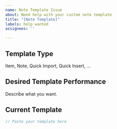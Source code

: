 ```yaml
---
name: Note Template Issue
about: Need help with your custom note template
title: "[Note Template]"
labels: help wanted
assignees: ''

---
```


## Template Type

Item, Note, Quick Import, Quick Insert, ...

## Desired Template Performance

Describe what you want.

## Current Template

```js
// Paste your template here
```
